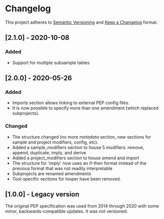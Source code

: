 # Changelog

This project adheres to [Semantic Versioning](https://semver.org/spec/v2.0.0.html) and [Keep a Changelog](https://keepachangelog.com/en/1.0.0/) format. 

## [2.1.0] - 2020-10-08

### Added
- Support for multiple subsample tables

## [2.0.0] - 2020-05-26

### Added
- Imports section allows linking to external PEP config files.
- It is now possible to specify more than one amendment (which replaced subprojects).

### Changed
- The structure changed (no more *metadata* section, new sections for sample and project modifiers, config, etc).
- Added a sample_modifiers section to house 5 modifiers: remove, append, duplicate, imply, and derive
- Added a project_modifiers section to house *amend* and *import*
- The structure for 'imply' now uses an if-then format instead of the previous format that was not readily interpretable
- Subprojects are renamed amendments
- Tool-specific sections for looper have been removed.


## [1.0.0] - Legacy version

The original PEP specification was used from 2014 through 2020 with some minor, backwards-compatible updates. It was not versioned.